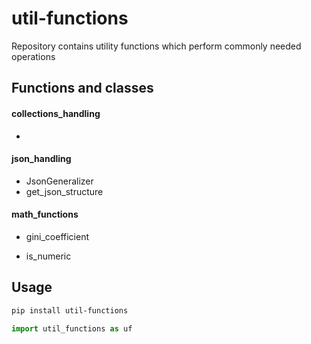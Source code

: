 # util-functions
Repository contains utility functions which perform commonly needed operations



## Functions and classes

#### collections_handling

- 

#### json_handling

- JsonGeneralizer
- get_json_structure

#### math_functions

- gini_coefficient

- is_numeric

  

## Usage

```bash
pip install util-functions
```

```python
import util_functions as uf
```



